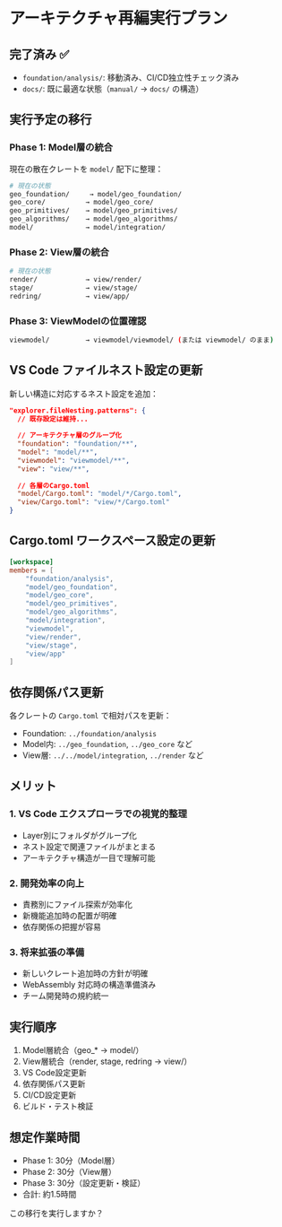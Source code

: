 # アーキテクチャ再編実行プラン

## 完了済み ✅
- `foundation/analysis/`: 移動済み、CI/CD独立性チェック済み
- `docs/`: 既に最適な状態（`manual/` → `docs/` の構造）

## 実行予定の移行

### Phase 1: Model層の統合
現在の散在クレートを `model/` 配下に整理：

```bash
# 現在の状態
geo_foundation/     → model/geo_foundation/
geo_core/          → model/geo_core/
geo_primitives/    → model/geo_primitives/
geo_algorithms/    → model/geo_algorithms/
model/             → model/integration/
```

### Phase 2: View層の統合  
```bash
# 現在の状態
render/            → view/render/
stage/             → view/stage/
redring/           → view/app/
```

### Phase 3: ViewModelの位置確認
```bash
viewmodel/         → viewmodel/viewmodel/ (または viewmodel/ のまま)
```

## VS Code ファイルネスト設定の更新

新しい構造に対応するネスト設定を追加：

```json
"explorer.fileNesting.patterns": {
  // 既存設定は維持...
  
  // アーキテクチャ層のグループ化
  "foundation": "foundation/**",
  "model": "model/**", 
  "viewmodel": "viewmodel/**",
  "view": "view/**",
  
  // 各層のCargo.toml
  "model/Cargo.toml": "model/*/Cargo.toml",
  "view/Cargo.toml": "view/*/Cargo.toml"
}
```

## Cargo.toml ワークスペース設定の更新

```toml
[workspace]
members = [
    "foundation/analysis",
    "model/geo_foundation", 
    "model/geo_core",
    "model/geo_primitives", 
    "model/geo_algorithms",
    "model/integration",
    "viewmodel",
    "view/render",
    "view/stage", 
    "view/app"
]
```

## 依存関係パス更新

各クレートの `Cargo.toml` で相対パスを更新：
- Foundation: `../foundation/analysis`
- Model内: `../geo_foundation`, `../geo_core` など  
- View層: `../../model/integration`, `../render` など

## メリット

### 1. VS Code エクスプローラでの視覚的整理
- Layer別にフォルダがグループ化
- ネスト設定で関連ファイルがまとまる
- アーキテクチャ構造が一目で理解可能

### 2. 開発効率の向上
- 責務別にファイル探索が効率化
- 新機能追加時の配置が明確
- 依存関係の把握が容易

### 3. 将来拡張の準備
- 新しいクレート追加時の方針が明確
- WebAssembly 対応時の構造準備済み
- チーム開発時の規約統一

## 実行順序

1. Model層統合（geo_* → model/）
2. View層統合（render, stage, redring → view/）  
3. VS Code設定更新
4. 依存関係パス更新
5. CI/CD設定更新
6. ビルド・テスト検証

## 想定作業時間

- Phase 1: 30分（Model層）
- Phase 2: 30分（View層）  
- Phase 3: 30分（設定更新・検証）
- 合計: 約1.5時間

この移行を実行しますか？